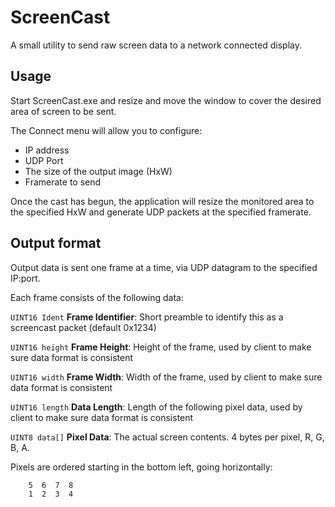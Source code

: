 # ScreenCast
A small utility to send raw screen data to a network connected display.

## Usage
Start ScreenCast.exe and resize and move the window to cover the desired area of screen to be sent.

The Connect menu will allow you to configure:
- IP address
- UDP Port
- The size of the output image (HxW)
- Framerate to send

Once the cast has begun, the application will resize the monitored area to the specified HxW and generate UDP packets at the specified framerate.

## Output format
Output data is sent one frame at a time, via UDP datagram to the specified IP:port.

Each frame consists of the following data:

`UINT16 Ident` **Frame Identifier**: Short preamble to identify this as a screencast packet (default 0x1234)

`UINT16 height` **Frame Height**: Height of the frame, used by client to make sure data format is consistent

`UINT16 width` **Frame Width**: Width of the frame, used by client to make sure data format is consistent

`UINT16 length` **Data Length**: Length of the following pixel data, used by client to make sure data format is consistent

`UINT8 data[]` **Pixel Data**: The actual screen contents. 4 bytes per pixel, R, G, B, A.

Pixels are ordered starting in the bottom left, going horizontally:
```
    5  6  7  8 
	1  2  3  4
```